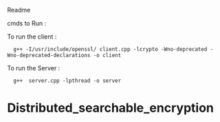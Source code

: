 Readme

cmds to Run : 

  To run the client : 
  
      g++ -I/usr/include/openssl/ client.cpp -lcrypto -Wno-deprecated -Wno-deprecated-declarations -o client
  To run the Server : 
  
      g++  server.cpp -lpthread -o server
# Distributed_searchable_encryption
